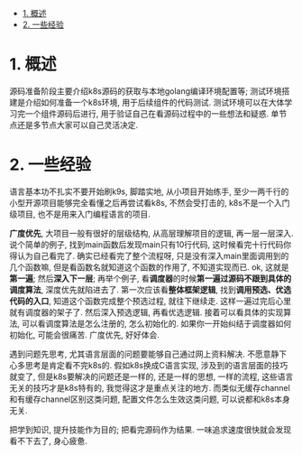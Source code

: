
<!-- @import "[TOC]" {cmd="toc" depthFrom=1 depthTo=6 orderedList=false} -->

<!-- code_chunk_output -->

- [1. 概述](#1-概述)
- [2. 一些经验](#2-一些经验)

<!-- /code_chunk_output -->

# 1. 概述

源码准备阶段主要介绍k8s源码的获取与本地golang编译环境配置等; 测试环境搭建是介绍如何准备一个k8s环境, 用于后续组件的代码测试. 测试环境可以在大体学习完一个组件源码后进行, 用于验证自己在看源码过程中的一些想法和疑惑. 单节点还是多节点大家可以自己灵活决定. 

# 2. 一些经验

语言基本功不扎实不要开始刷k9s, 脚踏实地, 从小项目开始练手, 至少一两千行的小型开源项目能够完全看懂之后再尝试看k8s, 不然会受打击的, k8s不是一个入门级项目, 也不是用来入门编程语言的项目. 

**广度优先**, 大项目一般有很好的层级结构, 从高层理解项目的逻辑, 再一层一层深入. 说个简单的例子, 找到main函数后发现main只有10行代码, 这时候看完十行代码你得认为自己看完了. 确实已经看完了整个流程呀, 只是没有深入main里面调用到的几个函数嘛, 但是看函数名就知道这个函数的作用了, 不知道实现而已. ok, 这就是**第一遍**; 然后**深入下一层**; 再举个例子, 看**调度器**的时候**第一遍过源码不跟到具体的调度算法**, 深度优先就陷进去了. 第一次应该看**整体框架逻辑**, 找到**调用预选、优选代码的入口**, 知道这个函数完成整个预选过程, 就往下继续走. 这样一遍过完后心里就有调度器的架子了. 然后深入预选逻辑, 再看优选逻辑. 接着可以看具体的实现算法, 可以看调度算法是怎么注册的, 怎么初始化的. 如果你一开始纠结于调度器如何初始化, 可能会很痛苦. 广度优先, 好好体会. 

遇到问题先思考, 尤其语言层面的问题要能够自己通过网上资料解决. 不愿意静下心多思考是肯定看不完k8s的. 假如k8s换成C语言实现, 涉及到的语言层面的技巧就变了, 但是k8s要解决的问题还是一样的, 还是一样的思想, 一样的流程, 这些语言无关的技巧才是k8s特有的, 我觉得这才是重点关注的地方. 而类似无缓存channel和有缓存channel区别这类问题, 配置文件怎么生效这类问题, 可以说都和k8s本身无关. 

把学到知识, 提升技能作为目的; 把看完源码作为结果. 一味追求速度很快就会发现看不下去了, 身心疲惫. 